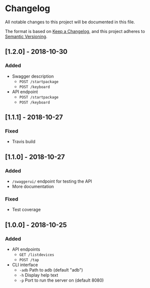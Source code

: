 # Changelog
All notable changes to this project will be documented in this file.

The format is based on [Keep a Changelog](https://keepachangelog.com/en/1.0.0/),
and this project adheres to [Semantic Versioning](https://semver.org/spec/v2.0.0.html).

## [1.2.0] - 2018-10-30
### Added
* Swagger description
	* `POST /startpackage`
	* `POST /keyboard`
* API endpoint
	* `POST /startpackage`
	* `POST /keyboard`

## [1.1.1] - 2018-10-27
### Fixed
* Travis build

## [1.1.0] - 2018-10-27
### Added
* `/swaggerui/` endpoint for testing the API
* More documentation

### Fixed
* Test coverage

## [1.0.0] - 2018-10-25
### Added
* API endpoints
	* `GET /listdevices`
	* `POST /tap`
* CLI interface
	* `-adb` Path to adb (default "adb")
	* `-h` Display help text
	* `-p` Port to run the server on (default 8080)